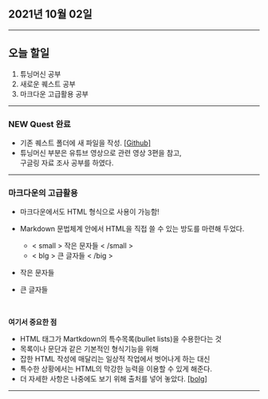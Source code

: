 
2021년 10월 02일
---

---

오늘 할일
----

1. 튜닝머신 공부
2. 새로운 퀘스트 공부
3. 마크다운 고급활용 공부

---

### NEW Quest 완료

- 기존 퀘스트 폴더에 새 파일을 작성. [[Github]](https://github.com/narupee/WebDevCurriculum/blob/master/Quest03/Check/Check_list2.md)
- 튜닝머신 부분은 유튜브 영상으로 관련 영상 3편을 참고, <br>
  구글링 자료 조사 공부를 하였다.

---

### 마크다운의 고급활용

- 마크다운에서도 HTML 형식으로 사용이 가능함! 
- Markdown 문법체계 안에서 HTML을 직접 쓸 수 있는 방도를 마련해 두었다.
  
  
    * < small > 작은 문자들 < /small >
    * < blg > 큰 글자들 < /big >
    
- 작은 문자들
- 큰 글자들

<br>

<b>여기서 중요한 점</b>
  - HTML 태그가 Martkdown의 특수목록(bullet lists)을 수용한다는 것 
  - 목록이나 문단과 같은 기본적인 형식기능을 위해
  - 잡한 HTML 작성에 매달리는 일상적 작업에서 벗어나게 하는 대신
  - 특수한 상황에서는 HTML의 막강한 능력을 이용할 수 있게 해준다.
- 더 자세한 사항은 나중에도 보기 위해 출처를 넣어 놓았다. [[bolg]](https://docs.moodle.org/archive/ko/%EB%A7%88%ED%81%AC%EB%8B%A4%EC%9A%B4%EC%9D%98_%EA%B3%A0%EA%B8%89_%ED%99%9C%EC%9A%A9)


---
